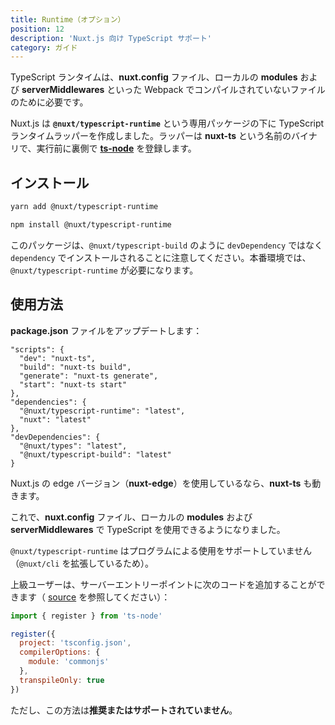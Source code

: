 ```yaml
---
title: Runtime（オプション）
position: 12
description: 'Nuxt.js 向け TypeScript サポート'
category: ガイド
---
```


TypeScript ランタイムは、**nuxt.config** ファイル、ローカルの **modules** および **serverMiddlewares** といった Webpack でコンパイルされていないファイルのために必要です。

Nuxt.js は **`@nuxt/typescript-runtime`** という専用パッケージの下に TypeScript ランタイムラッパーを作成しました。ラッパーは **nuxt-ts** という名前のバイナリで、実行前に裏側で [**ts-node**](https://github.com/TypeStrong/ts-node) を登録します。

## インストール

<code-group>
<code-block label="Yarn" active>

```sh
yarn add @nuxt/typescript-runtime
```

</code-block>
<code-block label="NPM">

```sh
npm install @nuxt/typescript-runtime
```

</code-block>
</code-group>

<alert type="info">

このパッケージは、`@nuxt/typescript-build` のように `devDependency` ではなく `dependency` でインストールされることに注意してください。本番環境では、`@nuxt/typescript-runtime` が必要になります。

</alert>

## 使用方法

**package.json** ファイルをアップデートします：

```json{2-5}
"scripts": {
  "dev": "nuxt-ts",
  "build": "nuxt-ts build",
  "generate": "nuxt-ts generate",
  "start": "nuxt-ts start"
},
"dependencies": {
  "@nuxt/typescript-runtime": "latest",
  "nuxt": "latest"
},
"devDependencies": {
  "@nuxt/types": "latest",
  "@nuxt/typescript-build": "latest"
}
```

<alert type="info">

Nuxt.js の edge バージョン（**nuxt-edge**）を使用しているなら、**nuxt-ts** も動きます。

</alert>

これで、**nuxt.config** ファイル、ローカルの **modules** および **serverMiddlewares** で TypeScript を使用できるようになりました。

<alert type="warning">


`@nuxt/typescript-runtime` はプログラムによる使用をサポートしていません（`@nuxt/cli` を拡張しているため）。 

上級ユーザーは、サーバーエントリーポイントに次のコードを追加することができます（ [source](https://github.com/nuxt/typescript/blob/master/packages/typescript-runtime/src/index.ts) を参照してください）：

```js
import { register } from 'ts-node'

register({
  project: 'tsconfig.json',
  compilerOptions: {
    module: 'commonjs'
  },
  transpileOnly: true
})
```

ただし、この方法は**推奨またはサポートされていません**。

</alert>
